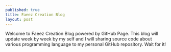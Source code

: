 ```yaml
---
published: true
title: Faeez Creation Blog
layout: post
---
```

Welcome to Faeez Creation Blog powered by GitHub Page. This blog will update week by week by my self and I will sharing source code about various programming language to my personal GitHub repository. Wait for it!

